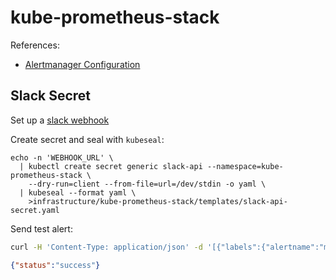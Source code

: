 # kube-prometheus-stack

References:
- [Alertmanager Configuration](https://prometheus.io/docs/alerting/latest/configuration/)

## Slack Secret

Set up a [slack webhook](https://api.slack.com/messaging/webhooks#getting-started)

Create secret and seal with `kubeseal`:
```
echo -n 'WEBHOOK_URL' \
  | kubectl create secret generic slack-api --namespace=kube-prometheus-stack \
    --dry-run=client --from-file=url=/dev/stdin -o yaml \
  | kubeseal --format yaml \
    >infrastructure/kube-prometheus-stack/templates/slack-api-secret.yaml
```

Send test alert:
```sh
curl -H 'Content-Type: application/json' -d '[{"labels":{"alertname":"myalert"}}]' https://alertmanager.int.fivebytestudios.com/api/v1/alerts
```
```json
{"status":"success"}
```

